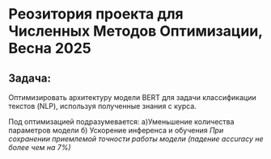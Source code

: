 # Реозитория проекта для Численных Методов Оптимизации, Весна 2025

## Задача:
Оптимизировать архитектуру модели BERT для задачи классификации текстов (NLP), используя полученные знания с курса.

Под оптимизацией подразумевается:
а)Уменьшение количества параметров модели
б) Ускорение инференса и обучения
*При сохранении приемлемой точности работы модели (падение accuracy не более чем на 7%)*
